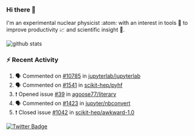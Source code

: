 ### Hi there 👋 

I'm an experimental nuclear physicist :atom: with an interest in tools :wrench: to improve productivity :chart_with_upwards_trend: and scientific insight :telescope:.

![github stats](https://github-readme-stats.vercel.app/api?username=agoose77&show_icons=true&hide_rank=true&hide_title=true&bg_color=30,e76445,904e95&text_color=efe3ec&icon_color=efe3ec)
<!--
**agoose77/agoose77** is a ✨ _special_ ✨ repository because its `README.md` (this file) appears on your GitHub profile.

Here are some ideas to get you started:

- 🔭 I’m currently working on ...
- 🌱 I’m currently learning ...
- 👯 I’m looking to collaborate on ...
- 🤔 I’m looking for help with ...
- 💬 Ask me about ...
- 📫 How to reach me: ...
- 😄 Pronouns: ...
- ⚡ Fun fact: ...
-->

### :zap: Recent Activity
<!--START_SECTION:activity-->
1. 🗣 Commented on [#10785](https://github.com/jupyterlab/jupyterlab/issues/10785) in [jupyterlab/jupyterlab](https://github.com/jupyterlab/jupyterlab)
2. 🗣 Commented on [#1541](https://github.com/scikit-hep/pyhf/issues/1541) in [scikit-hep/pyhf](https://github.com/scikit-hep/pyhf)
3. ❗️ Opened issue [#39](https://github.com/agoose77/literary/issues/39) in [agoose77/literary](https://github.com/agoose77/literary)
4. 🗣 Commented on [#1423](https://github.com/jupyter/nbconvert/issues/1423) in [jupyter/nbconvert](https://github.com/jupyter/nbconvert)
5. ❗️ Closed issue [#1042](https://github.com/scikit-hep/awkward-1.0/issues/1042) in [scikit-hep/awkward-1.0](https://github.com/scikit-hep/awkward-1.0)
<!--END_SECTION:activity-->


[![Twitter Badge](https://img.shields.io/twitter/follow/agoose77?style=flat-square&logo=Twitter&logoColor=white&color=cornflowerblue)](https://twitter.com/agoose77)
